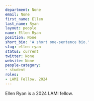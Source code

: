 ```yaml
---
department: None
email: None
first_name: Ellen
last_name: Ryan
layout: people
name: Ellen Ryan
position: None
short_bio: 'A short one-sentence bio.'
slug: ellen-ryan
status: current
twitter: None
website: None
people-category:
- student
roles:
- LAMI Fellow, 2024
---
```

Ellen Ryan is a 2024 LAMI fellow.
